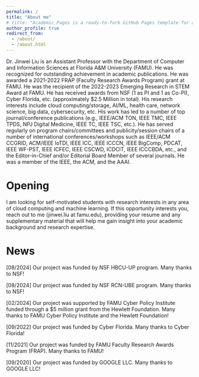 ```yaml
---
permalink: /
title: "About me"
# title: "Academic Pages is a ready-to-fork GitHub Pages template for academic personal websites"
author_profile: true
redirect_from: 
  - /about/
  - /about.html
---
```



Dr. Jinwei Liu is an Assistant Professor with the Department of Computer and Information Sciences at Florida A&M University (FAMU). He was recognized for outstanding achievement in academic publications. He was awarded a 2021-2022 FRAP (Faculty Research Awards Program) grant at FAMU. He was the recipient of the 2022-2023 Emerging Research in STEM Award at FAMU. He has received awards from NSF (1 as PI and 1 as Co-PI), Cyber Florida, etc. (approximately $2.5 Million in total). His research interests include cloud computing/storage, AI/ML, health care, network science, big data, cybersecurity, etc. His work has led to a number of top journal/conference publications (e.g., IEEE/ACM TON, IEEE TMC, IEEE TPDS, NPJ Digital Medicine, IEEE TC, IEEE TSC, etc.). He has served regularly on program chairs/committees and publicity/session chairs of a number of international conferences/workshops such as IEEE/ACM CCGRID, ACM/IEEE IoTDI, IEEE ICC, IEEE ICCCN, IEEE BigComp, PDCAT, IEEE WF-PST, IEEE ICFEC, IEEE CSCWD, ICDCIT, IEEE ICCCBDA, etc., and the Editor-in-Chief and/or Editorial Board Member of several journals. He was a member of the IEEE, the ACM, and the AAAI.

Opening
======
I am looking for self-motivated students with research interests in any area of cloud computing and machine learning. If this opportunity interests you, reach out to me (jinwei.liu at famu.edu), providing your resume and any supplementary material that will help me gain insight into your academic background and research expertise.

News
======
[08/2024] Our project was funded by NSF HBCU-UP program. Many thanks to NSF!

[08/2024] Our project was funded by NSF RCN-UBE program. Many thanks to NSF!

[02/2024] Our project was supported by FAMU Cyber Policy Institute funded through a $5 million grant from the Hewlett Foundation. Many thanks to FAMU Cyber Policy Institute and the Hewlett Foundation!

[09/2022] Our project was funded by Cyber Florida. Many thanks to Cyber Florida!

[11/2021] Our project was funded by FAMU Faculty Research Awards Program (FRAP). Many thanks to FAMU!

[09/2020] Our project was funded by GOOGLE LLC. Many thanks to GOOGLE LLC!



